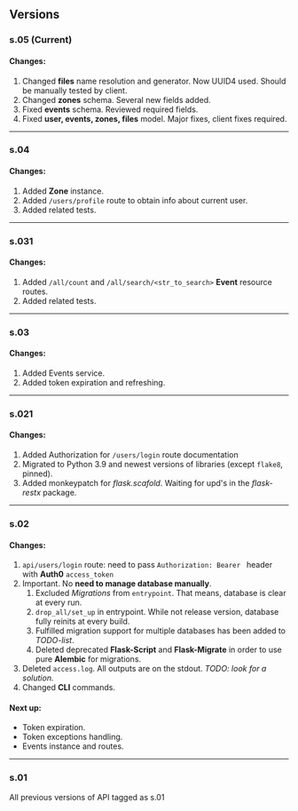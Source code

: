 ## Versions
### s.05 (Current)
#### Changes:
1. Changed **files** name resolution and generator. Now UUID4 used. Should be manually tested by client.
2. Changed **zones** schema. Several new fields added.
3. Fixed **events** schema. Reviewed required fields.
4. Fixed **user, events, zones, files** model. Major fixes, client fixes required.

--------------------------------------------------------

### s.04
#### Changes:
1. Added **Zone** instance.
2. Added ```/users/profile``` route to obtain info about current user.
3. Added related tests.

--------------------------------------------------------
### s.031
#### Changes:
1. Added ```/all/count``` and ```/all/search/<str_to_search>``` **Event** resource routes.
2. Added related tests.

--------------------------------------------------------
### s.03
#### Changes:
1. Added Events service.
2. Added token expiration and refreshing.

--------------------------------------------------------

### s.021
#### Changes:
1. Added Authorization for ```/users/login``` route documentation
2. Migrated to Python 3.9 and newest versions of libraries (except ```flake8```, pinned).
3. Added monkeypatch for *flask.scafold*. Waiting for upd's in the *flask-restx* package.

--------------------------------------------------------
### s.02
#### Changes:

1. ```api/users/login``` route: need to pass ```Authorization: Bearer ``` header with **Auth0** ```access_token```
2. Important. No **need to manage database manually**.
    1. Excluded *Migrations* from ```entrypoint```. That means, database is clear at every run.
    2. ```drop_all/set_up``` in entrypoint. While not release version, database fully reinits at every build.
    2. Fulfilled migration support for multiple databases has been added to *TODO-list*.
    3. Deleted deprecated **Flask-Script** and **Flask-Migrate** in order to use pure **Alembic** for migrations.
4. Deleted ```access.log```. All outputs are on the stdout. *TODO: look for a solution.*
5. Changed **CLI** commands.
#### Next up:

- Token expiration.
- Token exceptions handling.
- Events instance and routes.
------------------------------------------------------
### s.01
All previous versions of API tagged as s.01

